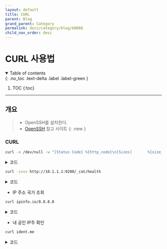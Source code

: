 ```yaml
---
layout: default
title: CURL
parent: Blog
grand_parent: Category
permalink: docs/category/blog/b0066
child_nav_order: desc
---
```


# CURL 사용법

<details open markdown="block">
  <summary>
    Table of contents
  </summary>
  {: .no_toc .text-delta .label .label-green }
  
1. TOC
{:toc}

</details>

---

## 개요

> - OpenSSH를 설치한다.
> - [OpenSSH](https://learn.microsoft.com/ko-kr/windows-server/administration/openssh/openssh_install_firstuse) 참고 사이트
{: .new }

### CURL

```bash
curl -o /dev/null -w "[Status Code] %{http_code}\n[Sizes]       %{size_request}/%{size_download}\n" https://www.naver.com
```

<details markdown="block">
  <summary>
    코드
  </summary>
  {: .text-delta .label .label-green }
  
```bash
  % Total    % Received % Xferd  Average Speed   Time    Time     Time  Current
                                 Dload  Upload   Total   Spent    Left  Speed
100  234k    0  234k    0     0  1361k      0 --:--:-- --:--:-- --:--:-- 1364k
[Status Code] 200
[Sizes]       75/240360
```

- Elasticsearch Health Check

</details>

```bash
curl -ivvv http://10.1.1.1:9200/_cat/health
```

<details markdown="block">
  <summary>
    코드
  </summary>
  {: .text-delta .label .label-green }

```bash
*   Trying 10.1.15.18:9200...
* Connected to 10.1.1.1 (10.1.1.1) port 9200 (#0)
> GET /_cat/health HTTP/1.1
> Host: 10.1.1.1:9200
> User-Agent: curl/7.81.0
> Accept: */*
>
* Mark bundle as not supporting multiuse
< HTTP/1.1 200 OK
HTTP/1.1 200 OK
< X-elastic-product: Elasticsearch
X-elastic-product: Elasticsearch
< content-type: text/plain; charset=UTF-8
content-type: text/plain; charset=UTF-8
< Transfer-Encoding: chunked
Transfer-Encoding: chunked

<
1705408122 12:28:42 Mailplug-spam-els green 4 4 117 58 0 0 0 0 - 100.0%
* Connection #0 to host 10.1.1.1 left intact
```

</details>

- IP 주소 국가 조회

```bash
curl ipinfo.io/8.8.8.8
```

<details markdown="block">
  <summary>
    코드
  </summary>
  {: .text-delta .label .label-green }

```bash
{
  "ip": "8.8.8.8",
  "hostname": "dns.google",
  "anycast": true,
  "city": "Mountain View",
  "region": "California",
  "country": "US",
  "loc": "37.4056,-122.0775",
  "org": "AS15169 Google LLC",
  "postal": "94043",
  "timezone": "America/Los_Angeles",
  "readme": "https://ipinfo.io/missingauth"
}
```

</details>

- 내 공인 IP주 확인

```bash
curl ident.me
```

<details markdown="block">
  <summary>
    코드
  </summary>
  {: .text-delta .label .label-green }

```bash
10.1.1.1
```

</details>
